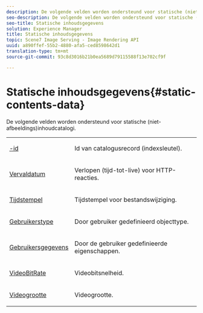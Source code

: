 ```yaml
---
description: De volgende velden worden ondersteund voor statische (niet-afbeeldings)inhoudcatalogi.
seo-description: De volgende velden worden ondersteund voor statische (niet-afbeeldings)inhoudcatalogi.
seo-title: Statische inhoudsgegevens
solution: Experience Manager
title: Statische inhoudsgegevens
topic: Scene7 Image Serving - Image Rendering API
uuid: a890ffef-55b2-4880-afa5-ced8598642d1
translation-type: tm+mt
source-git-commit: 93c8d3016b21b0ea5689d79115588f13e702cf9f

---
```



# Statische inhoudsgegevens{#static-contents-data}

De volgende velden worden ondersteund voor statische (niet-afbeeldings)inhoudcatalogi.

<table id="simpletable_D1DEF6268BA744AD804B9BA3D9AEE800"> 
 <tr class="strow"> 
  <td class="stentry"> <p><span class="codeph"> <a href="/help/aem-is-ir-api/is-api/image-catalog/image-serving-api-ref/c-image-catalog-reference/c-image-svg-data-reference/c-image-data-reference/r-id-cat.md" type="reference" format="dita" scope="local"> -id</a></span> </p></td> 
  <td class="stentry"> <p>Id van catalogusrecord (indexsleutel). </p></td> 
 </tr> 
 <tr class="strow"> 
  <td class="stentry"> <p><span class="codeph"> <a href="../../../../../../is-api/image-catalog/image-serving-api-ref/c-image-catalog-reference/c-image-svg-data-reference/c-static-content-data-reference/r-expiration-static.md#reference-a7afd668ecbb4d2da65d86259aa6a28a" type="reference" format="dita" scope="local"> Vervaldatum</a></span> </p></td> 
  <td class="stentry"> <p>Verlopen (tijd-tot-live) voor HTTP-reacties. </p></td> 
 </tr> 
 <tr class="strow"> 
  <td class="stentry"> <p><span class="codeph"> <a href="../../../../../../is-api/image-catalog/image-serving-api-ref/c-image-catalog-reference/c-image-svg-data-reference/c-static-content-data-reference/r-timestamp-static.md#reference-59a27b72f4cb4a53a3baba83214c4ded" type="reference" format="dita" scope="local"> Tijdstempel</a></span> </p></td> 
  <td class="stentry"> <p>Tijdstempel voor bestandswijziging. </p></td> 
 </tr> 
 <tr class="strow"> 
  <td class="stentry"> <p><span class="codeph"> <a href="/help/aem-is-ir-api/is-api/image-catalog/image-serving-api-ref/c-image-catalog-reference/c-image-svg-data-reference/c-image-data-reference/r-usertype-cat.md" type="reference" format="dita" scope="local"> Gebruikerstype</a></span> </p></td> 
  <td class="stentry"> <p>Door gebruiker gedefinieerd objecttype. </p></td> 
 </tr> 
 <tr class="strow"> 
  <td class="stentry"> <p><span class="codeph"> <a href="/help/aem-is-ir-api/is-api/image-catalog/image-serving-api-ref/c-image-catalog-reference/c-image-svg-data-reference/c-image-data-reference/r-userdata-cat.md" type="reference" format="dita" scope="local"> Gebruikersgegevens</a></span> </p></td> 
  <td class="stentry"> <p>Door de gebruiker gedefinieerde eigenschappen. </p></td> 
 </tr> 
 <tr class="strow"> 
  <td class="stentry"> <p><span class="codeph"> <a href="/help/aem-is-ir-api/is-api/image-catalog/image-serving-api-ref/c-image-catalog-reference/c-attributes-reference/r-videobitrate-cat.md" type="reference" format="dita" scope="local"> VideoBitRate</a></span> </p></td> 
  <td class="stentry"> <p>Videobitsnelheid. </p></td> 
 </tr> 
 <tr class="strow"> 
  <td class="stentry"> <p><span class="codeph"> <a href="/help/aem-is-ir-api/is-api/image-catalog/image-serving-api-ref/c-image-catalog-reference/c-attributes-reference/r-videosize-cat.md" type="reference" format="dita" scope="local"> Videogrootte</a></span> </p></td> 
  <td class="stentry"> <p>Videogrootte. </p></td> 
 </tr> 
</table>

